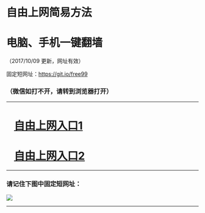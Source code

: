 ﻿# 自由上网简易方法

# 电脑、手机一键翻墙

（2017/10/09 更新，网址有效）

固定短网址：https://git.io/free99

### （微信如打不开，请转到浏览器打开）


***





# &nbsp;&nbsp; <a href="http://ft3265310479.fwq-tz-1001.info/fwqtz01.html?t=100900129204 " target="_blank">自由上网入口1</a>
# &nbsp;&nbsp; <a href="http://ft1368022286.fwq-tz-1002.info/fwqtz02.html?t=100900125619 " target="_blank">自由上网入口2</a>
***

### 请记住下图中固定短网址：

<img src="https://s3-us-west-2.amazonaws.com/fwq-1001/yjfq-20170905okok.png" /> 


***

